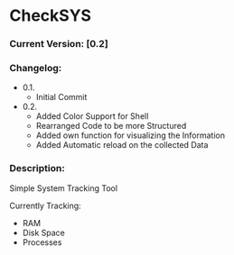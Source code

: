 # CheckSYS

### Current Version: [0.2]

### Changelog:

* 0.1. 
  * Initial Commit
* 0.2. 
  * Added Color Support for Shell
  * Rearranged Code to be more Structured
  * Added own function for visualizing the Information
  * Added Automatic reload on the collected Data
 
### Description:

Simple System Tracking Tool

Currently Tracking:
  
  * RAM
  * Disk Space
  * Processes
